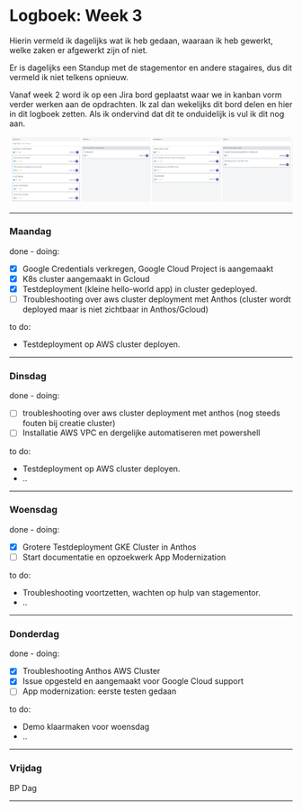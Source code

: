# Logboek: Week 3

Hierin vermeld ik dagelijks wat ik heb gedaan, waaraan ik heb gewerkt, welke zaken er afgewerkt zijn of niet.

Er is dagelijks een Standup met de stagementor en andere stagaires, dus dit vermeld ik niet telkens opnieuw.

Vanaf week 2 word ik op een Jira bord geplaatst waar we in kanban vorm verder werken aan de opdrachten. Ik zal dan wekelijks dit bord delen en hier in dit logboek zetten. Als ik ondervind dat dit te onduidelijk is vul ik dit nog aan.

![kanban](img/kanban-w3.jpg)

---

### **Maandag**

done - doing:

- [x] Google Credentials verkregen, Google Cloud Project is aangemaakt
- [x] K8s cluster aangemaakt in Gcloud
- [x] Testdeployment (kleine hello-world app) in cluster gedeployed.
- [ ] Troubleshooting over aws cluster deployment met Anthos (cluster wordt deployed maar is niet zichtbaar in Anthos/Gcloud)

to do:

- Testdeployment op AWS cluster deployen.

---

### **Dinsdag**

done - doing:

- [ ] troubleshooting over aws cluster deployment met anthos (nog steeds fouten bij creatie cluster)
- [ ] Installatie AWS VPC en dergelijke automatiseren met powershell

to do:

- Testdeployment op AWS cluster deployen.
- ..

---

### **Woensdag**

done - doing:

- [x] Grotere Testdeployment GKE Cluster in Anthos
- [ ] Start documentatie en opzoekwerk App Modernization

to do:

- Troubleshooting voortzetten, wachten op hulp van stagementor.
- ..

---

### **Donderdag**

done - doing:

- [x] Troubleshooting Anthos AWS Cluster
- [x] Issue opgesteld en aangemaakt voor Google Cloud support
- [ ] App modernization: eerste testen gedaan

to do:

- Demo klaarmaken voor woensdag
- ..

---

### **Vrijdag**

BP Dag

---
